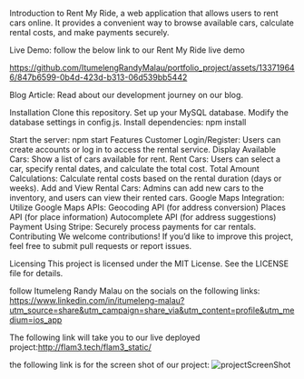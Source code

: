 Introduction to
Rent My Ride, a web application that allows users to rent cars online. It provides a convenient way to browse available cars, calculate rental costs, and make payments securely.

Live Demo: follow the below link to our Rent My Ride live demo

https://github.com/ItumelengRandyMalau/portfolio_project/assets/133719646/847b6599-0b4d-423d-b313-06d539bb5442

Blog Article: Read about our development journey on our blog.


Installation
Clone this repository.
Set up your MySQL database. Modify the database settings in config.js.
Install dependencies:
npm install

Start the server:
npm start
Features
Customer Login/Register:
Users can create accounts or log in to access the rental service.
Display Available Cars:
Show a list of cars available for rent.
Rent Cars:
Users can select a car, specify rental dates, and calculate the total cost.
Total Amount Calculations:
Calculate rental costs based on the rental duration (days or weeks).
Add and View Rental Cars:
Admins can add new cars to the inventory, and users can view their rented cars.
Google Maps Integration:
Utilize Google Maps APIs:
Geocoding API (for address conversion)
Places API (for place information)
Autocomplete API (for address suggestions)
Payment Using Stripe:
Securely process payments for car rentals.
Contributing
We welcome contributions! If you’d like to improve this project, feel free to submit pull requests or report issues.

Licensing
This project is licensed under the MIT License. See the LICENSE file for details.

follow Itumeleng Randy Malau on the socials on the following links:
https://www.linkedin.com/in/itumeleng-malau?utm_source=share&utm_campaign=share_via&utm_content=profile&utm_medium=ios_app

The following link will take you to our live deployed project:http://flam3.tech/flam3_static/

the following link is for the screen shot of our project:
![projectScreenShot](https://github.com/ItumelengRandyMalau/portfolio_project/assets/133719646/41673d5b-be4d-4f25-9aff-b06f7c066e96)

